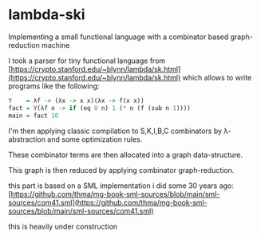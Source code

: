 # lambda-ski
Implementing a small functional language with a combinator based graph-reduction machine

I took a parser for tiny functional language from [https://crypto.stanford.edu/~blynn/lambda/sk.html](https://crypto.stanford.edu/~blynn/lambda/sk.html) which allows 
to write programs like the following:

```haskell
Y    = λf -> (λx -> x x)(λx -> f(x x))
fact = Y(λf n -> if (eq 0 n) 1 (* n (f (sub n 1))))
main = fact 10
```

I'm then applying classic compilation to S,K,I,B,C combinators by λ-abstraction and some optimization rules.

These combinator terms are then allocated into a graph data-structure.

This graph is then reduced by applying combinator graph-reduction.

this part is based on a SML implementation i did some 30 years ago:
[https://github.com/thma/mg-book-sml-sources/blob/main/sml-sources/com41.sml](https://github.com/thma/mg-book-sml-sources/blob/main/sml-sources/com41.sml)

this is heavily under construction
